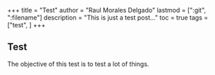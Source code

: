 +++
title = "Test"
author = "Raul Morales Delgado"
lastmod = [":git", ":filename"]
description = "This is just a test post..."
toc = true
tags = ["test", ]
+++

## Test

The objective of this test is to test a lot of things.
